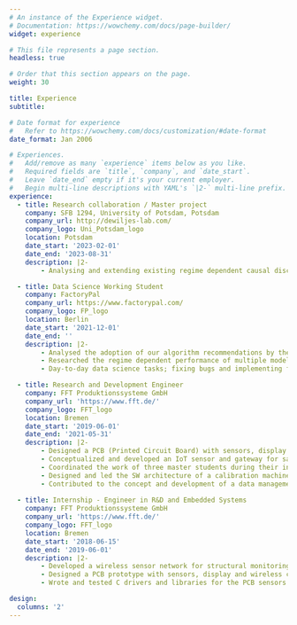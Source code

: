 ```yaml
---
# An instance of the Experience widget.
# Documentation: https://wowchemy.com/docs/page-builder/
widget: experience

# This file represents a page section.
headless: true

# Order that this section appears on the page.
weight: 30

title: Experience
subtitle:

# Date format for experience
#   Refer to https://wowchemy.com/docs/customization/#date-format
date_format: Jan 2006

# Experiences.
#   Add/remove as many `experience` items below as you like.
#   Required fields are `title`, `company`, and `date_start`.
#   Leave `date_end` empty if it's your current employer.
#   Begin multi-line descriptions with YAML's `|2-` multi-line prefix.
experience:
  - title: Research collaboration / Master project 
    company: SFB 1294, University of Potsdam, Potsdam
    company_url: http://dewiljes-lab.com/
    company_logo: Uni_Potsdam_logo
    location: Potsdam
    date_start: '2023-02-01'
    date_end: '2023-08-31'
    description: |2-
        - Analysing and extending existing regime dependent causal discovery algorithms for the non-linear case. Such algorithms are of great importance both in the geosciences and in personalised medicine, where seasons and treatments may change the underlying data generating process.

  - title: Data Science Working Student 
    company: FactoryPal
    company_url: https://www.factorypal.com/
    company_logo: FP_logo
    location: Berlin
    date_start: '2021-12-01'
    date_end: ''
    description: |2-
        - Analysed the adoption of our algorithm recommendations by the shopfloor operators.
        - Researched the regime dependent performance of multiple models and designed a feature for semi-dynamic recommendations that capture the current state of the production line.
        - Day-to-day data science tasks; fixing bugs and implementing features to keep our pipelines running.

  - title: Research and Development Engineer
    company: FFT Produktionssysteme GmbH
    company_url: 'https://www.fft.de/'
    company_logo: FFT_logo
    location: Bremen
    date_start: '2019-06-01'
    date_end: '2021-05-31'
    description: |2-
        - Designed a PCB (Printed Circuit Board) with sensors, display and wireless capability, which is now in the process of getting a CE certification.
        - Conceptualized and developed an IoT sensor and gateway for safer sailplane winch launches. During 2020 we deployed the system in two flight clubs and collected data of over 200 launches.
        - Coordinated the work of three master students during their internships. Also mentored one masters thesis on the use of RFID for logistics.
        - Designed and led the SW architecture of a calibration machine for load cells and force transducers.
        - Contributed to the concept and development of a data management and evaluation tool based on the Odoo framework.
        
  - title: Internship - Engineer in R&D and Embedded Systems
    company: FFT Produktionssysteme GmbH
    company_url: 'https://www.fft.de/'
    company_logo: FFT_logo
    location: Bremen
    date_start: '2018-06-15'
    date_end: '2019-06-01'
    description: |2-
        - Developed a wireless sensor network for structural monitoring of transportation modules.
        - Designed a PCB prototype with sensors, display and wireless capability.
        - Wrote and tested C drivers and libraries for the PCB sensors and display.

design:
  columns: '2'
---
```

